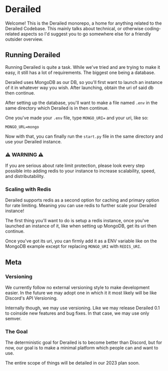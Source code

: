 # Derailed

Welcome! This is the Derailed monorepo, a home for anything related to the Derailed Codebase.
This mainly talks about technical, or otherwise coding-related aspects so I'd suggest you to go somewhere else for a friendly outsider overview.

## Running Derailed

Running Derailed is quite a task.
While we've tried and are trying to make it easy, it still has a lot of requirements.
The biggest one being a database.

Derailed uses MongoDB as our DB, so you'll first want to launch an instance of it in whatever way you wish.
After launching, obtain the uri of said db then continue.

After setting up the database, you'll want to make a file named `.env` in the same directory which Derailed is in then continue.

One you've made your `.env` file, type `MONGO_URI=` and your uri, like so:

```
MONGO_URL=mongo
```

Now with that, you can finally run the `start.py` file in the same directory and use your Derailed instance.

### ⚠️ WARNING ⚠️

If you are serious about rate limit protection, please look every step possible into adding redis to your instance to increase scalability, speed, and distributability.

### Scaling with Redis

Derailed supports redis as a second option for caching and primary option for rate limiting.
Meaning you can use redis to further scale your Derailed instance!

The first thing you'll want to do is setup a redis instance, once you've launched an instance of it, like when setting up MongoDB, get its uri then continue.

Once you've got its uri, you can firmly add it as a ENV variable like on the MongoDB example except for replacing `MONGO_URI` with `REDIS_URI`.

## Meta

### Versioning

We currently follow no external versioning style to make development easier. In the future we may adopt one in which it it most likely will be like Discord's API Versioning.

Internally though, we may use versioning. Like we may release Derailed 0.1 to coinside new features and bug fixes.
In that case, we may use only semver.

### The Goal

The deterministic goal for Derailed is to become better than Discord,
but for now, our goal is to make a minimal platform which people can and want to use.

The entire scope of things will be detailed in our 2023 plan soon.
